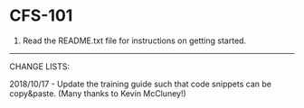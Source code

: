 # CFS-101

1. Read the README.txt file for instructions on getting started.

-------------------------------------------------------------------------------

CHANGE LISTS:

2018/10/17 - Update the training guide such that code snippets can be copy&paste.
             (Many thanks to Kevin McCluney!)
			 